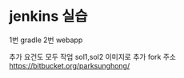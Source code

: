 # jenkins 실습


1번  gradle
2번 webapp

추가 요건도 모두 작업 sol1,sol2 이미지로 추가
fork 주소
https://bitbucket.org/parksunghong/
